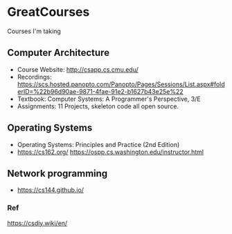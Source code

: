 # GreatCourses
Courses I'm taking
## Computer Architecture
- Course Website: http://csapp.cs.cmu.edu/
- Recordings: https://scs.hosted.panopto.com/Panopto/Pages/Sessions/List.aspx#folderID=%22b96d90ae-9871-4fae-91e2-b1627b43e25e%22
- Textbook: Computer Systems: A Programmer's Perspective, 3/E
- Assignments: 11 Projects, skeleton code all open source.
## Operating Systems
- Operating Systems: Principles and Practice (2nd Edition)
- https://cs162.org/
https://ospp.cs.washington.edu/instructor.html
## Network programming
- https://cs144.github.io/
### Ref
https://csdiy.wiki/en/
